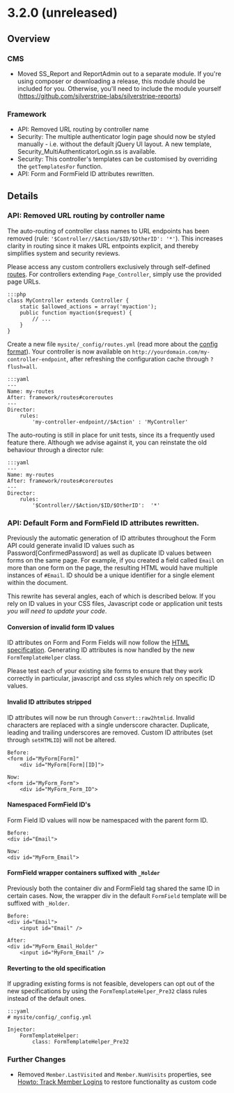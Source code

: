 # 3.2.0 (unreleased)

## Overview

### CMS

 * Moved SS_Report and ReportAdmin out to a separate module. If you're using
composer or downloading a release, this module should be included for you.
Otherwise, you'll need to include the module yourself 
(https://github.com/silverstripe-labs/silverstripe-reports)

### Framework

 * API: Removed URL routing by controller name
 * Security: The multiple authenticator login page should now be styled manually - i.e. without the default jQuery
   UI layout. A new template, Security_MultiAuthenticatorLogin.ss is available.
 * Security: This controller's templates can be customised by overriding the `getTemplatesFor` function.
 * API: Form and FormField ID attributes rewritten.

## Details

### API: Removed URL routing by controller name

The auto-routing of controller class names to URL endpoints
has been removed (rule: `'$Controller//$Action/$ID/$OtherID': '*'`).
This increases clarity in routing since it makes URL entpoints explicit,
and thereby simplifies system and security reviews.

Please access any custom controllers exclusively through self-defined
[routes](/reference/director). For controllers extending `Page_Controller`,
simply use the provided page URLs.

	:::php
	class MyController extends Controller {
		static $allowed_actions = array('myaction');
		public function myaction($request) {
			// ...
		}
	}

Create a new file `mysite/_config/routes.yml` 
(read more about the [config format](/topics/configuration)).
Your controller is now available on `http://yourdomain.com/my-controller-endpoint`,
after refreshing the configuration cache through `?flush=all`.

	:::yaml
	---
	Name: my-routes
	After: framework/routes#coreroutes
	---
	Director:
  		rules:
    		'my-controller-endpoint//$Action' : 'MyController'


The auto-routing is still in place for unit tests,
since its a frequently used feature there. Although we advise against it,
you can reinstate the old behaviour through a director rule:

	:::yaml
	---
	Name: my-routes
	After: framework/routes#coreroutes
	---
	Director:
  		rules:
    		'$Controller//$Action/$ID/$OtherID':  '*'

### API: Default Form and FormField ID attributes rewritten.

Previously the automatic generation of ID attributes throughout the Form API
could generate invalid ID values such as Password[ConfirmedPassword] as well
as duplicate ID values between forms on the same page. For example, if you
created a field called `Email` on more than one form on the page, the resulting
HTML would have multiple instances of `#Email`. ID should be a unique
identifier for a single element within the document.

This rewrite has several angles, each of which is described below. If you rely
on ID values in your CSS files, Javascript code or application unit tests *you
will need to update your code*.

#### Conversion of invalid form ID values

ID attributes on Form and Form Fields will now follow the
[HTML specification](http://www.w3.org/TR/REC-html40/types.html#type-cdata).
Generating ID attributes is now handled by the new `FormTemplateHelper` class.

Please test each of your existing site forms to ensure that they work
correctly in particular, javascript and css styles which rely on specific ID
values.

#### Invalid ID attributes stripped

ID attributes will now be run through `Convert::raw2htmlid`. Invalid characters
are replaced with a single underscore character. Duplicate, leading and trailing
underscores are removed. Custom ID attributes (set through `setHTMLID`) will not
be altered.

	Before:
	<form id="MyForm[Form]"
		<div id="MyForm[Form][ID]">

	Now:
	<form id="MyForm_Form">
		<div id="MyForm_Form_ID">

#### Namespaced FormField ID's

Form Field ID values will now be namespaced with the parent form ID.

	Before:
	<div id="Email">

	Now:
	<div id="MyForm_Email">

#### FormField wrapper containers suffixed with `_Holder`

Previously both the container div and FormField tag shared the same ID in
certain cases. Now, the wrapper div in the default `FormField` template will be
suffixed with `_Holder`.

	Before:
	<div id="Email">
		<input id="Email" />

	After:
	<div id="MyForm_Email_Holder"
		<input id="MyForm_Email" />

#### Reverting to the old specification

If upgrading existing forms is not feasible, developers can opt out of the new
specifications by using the `FormTemplateHelper_Pre32` class rules instead of
the default ones.

	:::yaml
	# mysite/config/_config.yml

	Injector:
		FormTemplateHelper:
			class: FormTemplateHelper_Pre32

### Further Changes

 * Removed `Member.LastVisited` and `Member.NumVisits` properties, see [Howto: Track Member Logins](doc.silverstripe.org/framework/en/trunk/howto/track-member-logins) to restore functionality as custom code